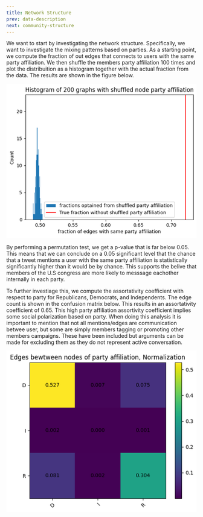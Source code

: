 ```yaml
---
title: Network Structure
prev: data-description
next: community-structure
---
```


<!-- 
Specifically, we start off by investigating the relationship between democrats and republicans to establish, whether our big community (the U.S congress) can in fact be divided into seperate communities based on political affiliation. We do this by looking at the modularity of dividing the users into communities based on political affiliation using the Louvain algorithm. We also look at the assortativity between the different political affiliation. [Network-structure](network-structure)
-->

We want to start by investigating the network structure. Specifically, we want to investigate the mixing patterns based on parties. As a starting point, we compute the fraction of out edges that connects to users with the same party affiliation. We then shuffle the members party affiliation 100 times and plot the distribuition as a histogram together with the actual fraction from the data. The results are shown in the figure below. 

![](/images/histogram-frac-edges-party.png)

<!-- t-test virker  -> implications -->
By performing a permutation test, we get a p-value that is far below 0.05. This means that we can conclude on a 0.05 significant level that the chance that a tweet mentions a user with the same party affiliation is statistically significantly higher than it would be by chance. This supports the belive that members of the U.S congress are more likely to messsage eachother internally in each party.
 
<!-- Vi regner assortativity coefficient with respect to party, det har også implications -->
To further investiage this, we compute the assortativity coefficient with respect to party for Republicans, Democrats, and Independents. The edge count is shown in the confusion matrix below. This results in an assortativity coefficient of 0.65. 
This high party affiliation assortivity coefficient implies some social polarization based on party.
When doing this analysis it is important to mention that not all mentions/edges are communication betwee user, but some are simply members tagging or promoting other members campaigns. These have been included but arguments can be made for excluding them as they do not represent active conversation.

![](/images/matrixe.png)













<!--- 
Lorem ipsum dolor sit amet, consectetur adipiscing elit. In nulla tellus, tempus sed lobortis quis, venenatis ac ante. Maecenas accumsan augue ultricies metus hendrerit, in ultrices urna fringilla. Suspendisse lobortis egestas magna, sit amet fermentum ligula tincidunt vitae. Suspendisse cursus non dui a vulputate. Cras vestibulum vulputate enim eu placerat. Ut scelerisque semper justo sit amet auctor. Aliquam sit amet iaculis tortor.

> Nulla in justo hendrerit, tincidunt mauris et, porta est. Donec in leo vitae est ultrices dapibus id nec tortor. Maecenas ut ipsum eu nisl cursus facilisis scelerisque eu ex. Aliquam euismod elementum libero, at vehicula ipsum.

Nam commodo lorem quis tortor euismod, ut ultrices orci aliquet. Sed eget dui nec sem ullamcorper convallis id nec ante. Aliquam ultricies a massa quis semper. Donec suscipit augue ut sagittis hendrerit. Aliquam erat volutpat. Proin aliquet maximus nibh, id aliquet justo maximus at. Sed accumsan ante id aliquam pellentesque. Aliquam nec hendrerit quam. Suspendisse maximus eros sollicitudin, accumsan turpis eu, blandit nulla. Nunc lorem elit, molestie at libero gravida, placerat consectetur ante. Sed tincidunt viverra tellus a vehicula.

Lorem ipsum dolor sit amet, consectetur adipiscing elit. Nam blandit lobortis turpis. Praesent porttitor, turpis eu posuere molestie, sem dolor scelerisque sapien, eu aliquet ante felis ac metus. Pellentesque semper ultricies urna. Aenean auctor, turpis ut convallis ultrices, eros tellus bibendum risus, eu varius velit ante et diam. In suscipit lorem orci, eu placerat nibh dignissim ut. Nullam consequat nisl dui, in ornare risus porttitor sed. Integer vitae nibh semper purus ultrices rutrum. Pellentesque non diam ornare, imperdiet elit a, tempus lacus. Suspendisse viverra euismod dapibus.
--->